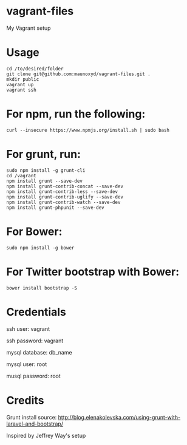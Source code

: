 vagrant-files
=============

My Vagrant setup

# Usage
```
cd /to/desired/folder
git clone git@github.com:maunoxyd/vagrant-files.git .
mkdir public
vagrant up
vagrant ssh
```

# For npm, run the following:
```
curl --insecure https://www.npmjs.org/install.sh | sudo bash
```

# For grunt, run:
```
sudo npm install -g grunt-cli
cd /vagrant
npm install grunt --save-dev 
npm install grunt-contrib-concat --save-dev 
npm install grunt-contrib-less --save-dev 
npm install grunt-contrib-uglify --save-dev 
npm install grunt-contrib-watch --save-dev 
npm install grunt-phpunit --save-dev
```

# For Bower:
```
sudo npm install -g bower
```

# For Twitter bootstrap with Bower:
```
bower install bootstrap -S
```

# Credentials
ssh user: vagrant

ssh password: vagrant

mysql database: db_name

mysql user: root

musql password: root

# Credits
Grunt install source: http://blog.elenakolevska.com/using-grunt-with-laravel-and-bootstrap/

Inspired by Jeffrey Way's setup
